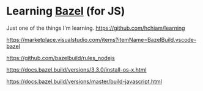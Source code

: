 # Learning [Bazel](https://github.com/bazelbuild/bazel) (for JS)

Just one of the things I'm learning. <https://github.com/hchiam/learning>

<https://marketplace.visualstudio.com/items?itemName=BazelBuild.vscode-bazel>

<https://github.com/bazelbuild/rules_nodejs>

<https://docs.bazel.build/versions/3.3.0/install-os-x.html>

<https://docs.bazel.build/versions/master/build-javascript.html>
